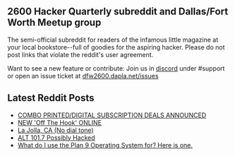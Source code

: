 ## 2600 Hacker Quarterly subreddit and Dallas/Fort Worth Meetup group
The semi-official subreddit for readers of the infamous little magazine at your local bookstore--full of goodies for the aspiring hacker. Please do not post links that violate the reddit's user agreement.

Want to see a new feature or contribute: 
Join us in [discord](https://dfw2600.dapla.net/chat) under #support or open an issue ticket at [dfw2600.dapla.net/issues](https://dfw2600.dapla.net/issues)

## Latest Reddit Posts
<!-- BLOG-POST-LIST:START -->
- [COMBO PRINTED/DIGITAL SUBSCRIPTION DEALS ANNOUNCED](https://2600.com/content/combo-printeddigital-subscription-deals-announced)
- [NEW 'Off The Hook' ONLINE](https://2600.com/hook/01-01-2025)
- [La Jolla, CA (No dial tone)](https://www.reddit.com/r/2600/comments/1hkzbzl/la_jolla_ca_no_dial_tone/)
- [ALT 101.7 Possibly Hacked](https://www.reddit.com/r/2600/comments/1hk25q7/alt_1017_possibly_hacked/)
- [What do I use the Plan 9 Operating System for? Here is one.](https://www.reddit.com/r/2600/comments/1hixo8y/what_do_i_use_the_plan_9_operating_system_for/)
<!-- BLOG-POST-LIST:END -->
